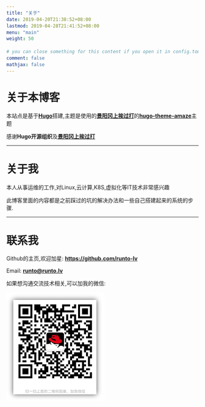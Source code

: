 ```yaml
---
title: "关于"
date: 2019-04-20T21:38:52+08:00
lastmod: 2019-04-28T21:41:52+08:00
menu: "main"
weight: 50

# you can close something for this content if you open it in config.toml.
comment: false
mathjax: false
---
```


# 关于本博客

本站点是基于[**Hugo**](https://github.com/gohugoio/hugo)搭建,主题是使用的[**景阳冈上挨过打**](https://heemooo.gitee.io/)的[**hugo-theme-amaze**](https://github.com/Heemooo/hugo-theme-amaze)主题 

感谢**Hugo开源组织**及[**景阳冈上挨过打**](https://heemooo.gitee.io/) 

---

# 关于我

本人从事运维的工作,对Linux,云计算,K8S,虚拟化等IT技术非常感兴趣

此博客里面的内容都是之前踩过的坑的解决办法和一些自己搭建起来的系统的步骤.

---
# 联系我

Github的主页,欢迎加星: **https://github.com/runto-lv**

Email: **<runto@runto.lv>**

如果想沟通交流技术相关,可以加我的微信:

![wechat](./post/images/bbb.png)
